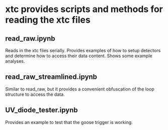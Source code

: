 # xtc provides scripts and methods for reading the xtc files

## read_raw.ipynb
Reads in the xtc files serially. Provides examples of how to setup detectors and determine how to access their data content. Shows some example analyses.

## read_raw_streamlined.ipynb
Similar to read_raw, but it provides a convenient obfuscation of the loop structure to access the data.

## UV_diode_tester.ipynb
Provides an example to test that the goose trigger is working.